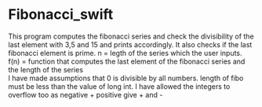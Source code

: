 # Fibonacci_swift

This program computes the fibonacci series and check the divisibility of the last element with 3,5 and 15 and prints accordingly. It also checks if the last fibonacci element is prime.
n = legth of the series which the user inputs.
f(n) = function that computes the last element of the fibonacci series and the length of the series    
I have made assumptions that 0 is divisible by all numbers.
length of fibo must be less than the value of long int.
I have allowed the integers to overflow too as negative + positive give + and -

